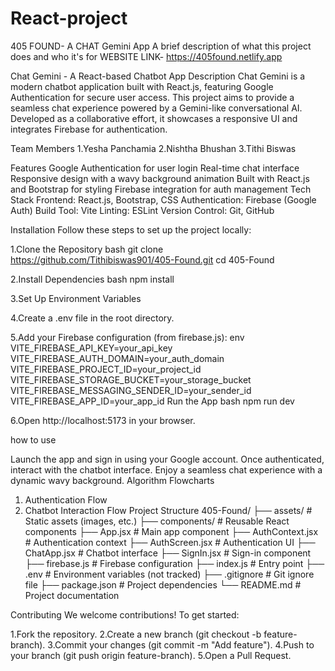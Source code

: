 # React-project
405 FOUND- A CHAT Gemini App
A brief description of what this project does and who it's for
WEBSITE LINK- https://405found.netlify.app


Chat Gemini - A React-based Chatbot App
Description
Chat Gemini is a modern chatbot application built with React.js, featuring Google Authentication for secure user access. This project aims to provide a seamless chat experience powered by a Gemini-like conversational AI. Developed as a collaborative effort, it showcases a responsive UI and integrates Firebase for authentication.

Team Members
1.Yesha Panchamia
2.Nishtha Bhushan
3.Tithi Biswas

Features
Google Authentication for user login
Real-time chat interface
Responsive design with a wavy background animation
Built with React.js and Bootstrap for styling
Firebase integration for auth management
Tech Stack
Frontend: React.js, Bootstrap, CSS
Authentication: Firebase (Google Auth)
Build Tool: Vite
Linting: ESLint
Version Control: Git, GitHub

Installation
Follow these steps to set up the project locally:

1.Clone the Repository bash git clone https://github.com/Tithibiswas901/405-Found.git cd 405-Found

2.Install Dependencies bash npm install

3.Set Up Environment Variables

4.Create a .env file in the root directory.

5.Add your Firebase configuration (from firebase.js): env VITE_FIREBASE_API_KEY=your_api_key VITE_FIREBASE_AUTH_DOMAIN=your_auth_domain VITE_FIREBASE_PROJECT_ID=your_project_id VITE_FIREBASE_STORAGE_BUCKET=your_storage_bucket VITE_FIREBASE_MESSAGING_SENDER_ID=your_sender_id VITE_FIREBASE_APP_ID=your_app_id
Run the App bash npm run dev

6.Open http://localhost:5173 in your browser.

how to use

Launch the app and sign in using your Google account.
Once authenticated, interact with the chatbot interface.
Enjoy a seamless chat experience with a dynamic wavy background.
Algorithm Flowcharts
1. Authentication Flow
2. Chatbot Interaction Flow
Project Structure
405-Found/ ├── assets/ # Static assets (images, etc.) ├── components/ # Reusable React components ├── App.jsx # Main app component ├── AuthContext.jsx # Authentication context ├── AuthScreen.jsx # Authentication UI ├── ChatApp.jsx # Chatbot interface ├── SignIn.jsx # Sign-in component ├── firebase.js # Firebase configuration ├── index.js # Entry point ├── .env # Environment variables (not tracked) ├── .gitignore # Git ignore file ├── package.json # Project dependencies └── README.md # Project documentation

Contributing
We welcome contributions! To get started:

1.Fork the repository.
2.Create a new branch (git checkout -b feature-branch).
3.Commit your changes (git commit -m "Add feature").
4.Push to your branch (git push origin feature-branch).
5.Open a Pull Request.
